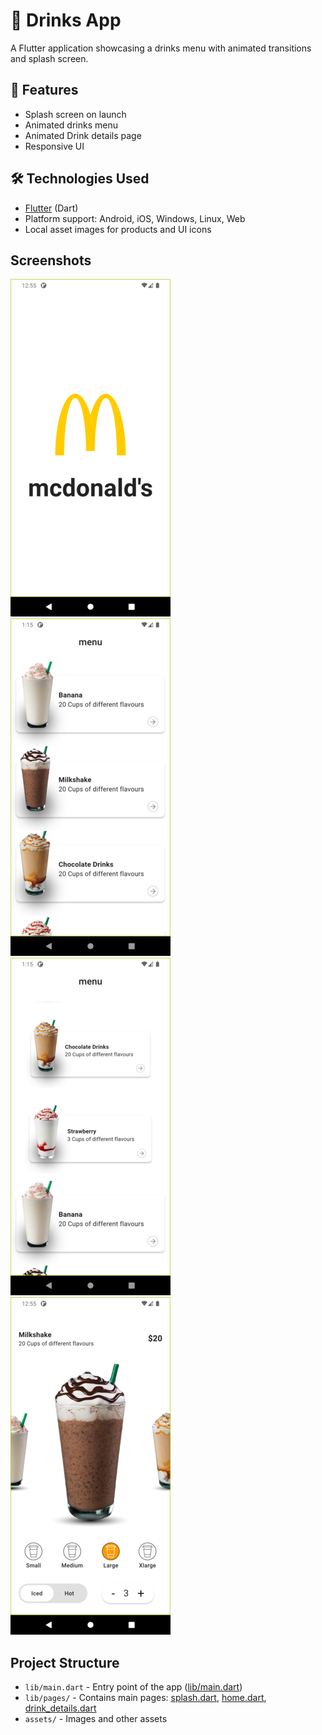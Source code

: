 # 🍹 Drinks App

A Flutter application showcasing a drinks menu with animated transitions and splash screen.

## 🚀 Features

- Splash screen on launch
- Animated drinks menu
- Animated Drink details page
- Responsive UI

## 🛠️ Technologies Used

- [Flutter](https://flutter.dev/) (Dart)
- Platform support: Android, iOS, Windows, Linux, Web
- Local asset images for products and UI icons

## Screenshots

![Splash Screen](assets/screenShots/splash.png)
![Home Screen](assets/screenShots/home.png)
![animtaedHome Screen](assets/screenShots/animtaedHome.png)
![drinkDetails Screen](assets/screenShots/drinkDetails.png)

## Project Structure

- `lib/main.dart` - Entry point of the app ([lib/main.dart](lib/main.dart))
- `lib/pages/` - Contains main pages: [splash.dart](lib/pages/splash.dart), [home.dart](lib/pages/home.dart), [drink_details.dart](lib/pages/drink_details.dart)
- `assets/` - Images and other assets
